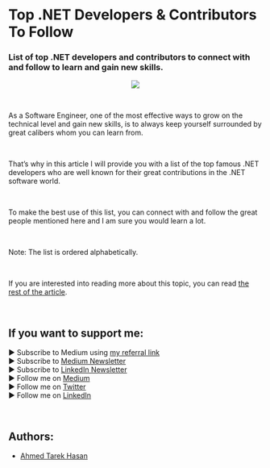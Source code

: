 <link rel="canonical" href="https://levelup.gitconnected.com/top-net-developers-contributors-to-follow-a2237f97d5c8?sk=7f61a2e56a70255ed165a714522fc172" />

# Top .NET Developers & Contributors To Follow
### List of top .NET developers and contributors to connect with and follow to learn and gain new skills.

<p align="center">
  <img src="https://miro.medium.com/max/1400/1*K6ARFE0NkMg3Pwl4OikWow.jpeg">
</p>

<br/>

<p>
As a Software Engineer, one of the most effective ways to grow on the technical level and gain new skills, is to always keep yourself surrounded by great calibers whom you can learn from.
</p>

<br/>

<p>
That’s why in this article I will provide you with a list of the top famous .NET developers who are well known for their great contributions in the .NET software world.
</p>

<br/>

<p>
To make the best use of this list, you can connect with and follow the great people mentioned here and I am sure you would learn a lot.
</p>

<br/>

<p>
Note: The list is ordered alphabetically.
</p>

<br/>

If you are interested into reading more about this topic, you can read [the rest of the article][Article]. 

<br/>

## If you want to support me:
▶ Subscribe to Medium using [my referral link][Membership]<br/>
▶ Subscribe to [Medium Newsletter][Subscribe]<br/>
▶ Subscribe to [LinkedIn Newsletter][Newsletter]<br/>
▶ Follow me on [Medium][Blog]<br/>
▶ Follow me on [Twitter][Twitter]<br/>
▶ Follow me on [LinkedIn][LinkedIn]

<br/>

## Authors:
* [Ahmed Tarek Hasan]


[Ahmed Tarek Hasan]: https://medium.com/@eng_ahmed.tarek
[Blog]: https://medium.com/@eng_ahmed.tarek
[Membership]: https://medium.com/@eng_ahmed.tarek/membership
[Subscribe]: https://medium.com/subscribe/@eng_ahmed.tarek
[Twitter]: https://twitter.com/AhmedTarekHasa1
[LinkedIn]: https://www.linkedin.com/in/atarekhasan/
[Friend Links]: https://www.linkedin.com/feed/update/urn:li:activity:6866082670108143616/
[Newsletter]: https://www.linkedin.com/newsletters/development-simply-put-6866647119655247872/
[Article]: https://levelup.gitconnected.com/top-net-developers-contributors-to-follow-a2237f97d5c8?sk=7f61a2e56a70255ed165a714522fc172
